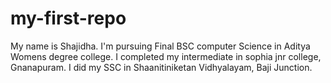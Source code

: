 # my-first-repo
My name is Shajidha.
I'm pursuing Final BSC computer Science in Aditya Womens degree college.
I completed my intermediate in sophia jnr college, Gnanapuram.
I did my SSC in Shaanitiniketan Vidhyalayam, Baji Junction.
